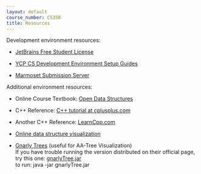 ```yaml
---
layout: default
course_number: CS350
title: Resources
---
```


Development environment resources:

- [JetBrains Free Student License](https://www.jetbrains.com/shop/eform/students)

- [YCP CS Development Environment Setup Guides](https://ycpcs.github.io/dev-env-setup-guide/)

- [Marmoset Submission Server](https://cs.ycp.edu/marmoset/)

Additional environment resources:

 - Online Course Textbook: [Open Data Structures](http://opendatastructures.org)
 
 - C++ Reference: [C++ tutorial at cplusplus.com](http://www.cplusplus.com/doc/tutorial/)

 - Another C++ Reference: [LearnCpp.com](http://www.learncpp.com)
 
 - [Online data structure visualization](http://www.cs.usfca.edu/~galles/visualization/Algorithms.html)
 
 - [Gnarly Trees](https://people.ksp.sk/~kuko/gnarley-trees/) (useful for AA-Tree Visualization)
   <br>If you have trouble running the version distributed on their official page, 
   <br>try this one: [gnarlyTree.jar](./gnarlyTrees/gnarlyTree.jar)
   <br>to run: java -jar gnarlyTree.jar

